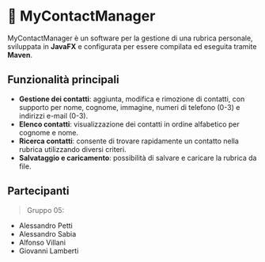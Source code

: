 # 👥 MyContactManager
MyContactManager è un software per la gestione di una rubrica personale, sviluppata in **JavaFX** e configurata per essere compilata ed eseguita tramite **Maven**. 

## Funzionalità principali
- **Gestione dei contatti**: aggiunta, modifica e rimozione di contatti, con supporto per nome, cognome, immagine, numeri di telefono (0-3) e indirizzi e-mail (0-3).
- **Elenco contatti**: visualizzazione dei contatti in ordine alfabetico per cognome e nome.
- **Ricerca contatti**: consente di trovare rapidamente un contatto nella rubrica utilizzando diversi criteri.
- **Salvataggio e caricamento**: possibilità di salvare e caricare la rubrica da file.

## Partecipanti
> Gruppo 05: <br>
- Alessandro Petti
- Alessandro Sabia 
- Alfonso Villani 
- Giovanni Lamberti
